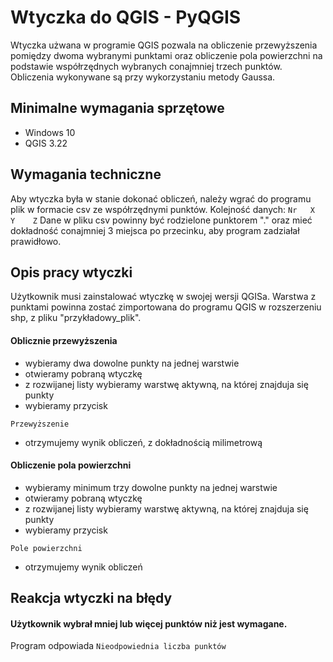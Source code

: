 # Wtyczka do QGIS - PyQGIS
Wtyczka użwana w programie QGIS pozwala na obliczenie przewyższenia pomiędzy dwoma wybranymi punktami oraz obliczenie pola powierzchni na podstawie współrzędnych wybranych conajmniej trzech punktów. Obliczenia wykonywane są przy wykorzystaniu metody Gaussa.
## Minimalne wymagania sprzętowe 
- Windows 10
- QGIS 3.22
## Wymagania techniczne
Aby wtyczka była w stanie dokonać obliczeń, należy wgrać do programu plik w formacie csv ze współrzędnymi punktów. 
Kolejność danych: ```Nr   X    Y    Z```
Dane w pliku csv powinny być rodzielone punktorem "." oraz mieć dokładność conajmniej 3 miejsca po przecinku, aby program zadziałał prawidłowo.
## Opis pracy wtyczki
Użytkownik musi zainstalować wtyczkę w swojej wersji QGISa.
Warstwa z punktami powinna zostać zimportowana do programu QGIS w rozszerzeniu shp, z pliku "przykładowy_plik".
#### Oblicznie przewyższenia
- wybieramy dwa dowolne punkty na jednej warstwie
- otwieramy pobraną wtyczkę
- z rozwijanej listy wybieramy warstwę aktywną, na której znajduja się punkty 
- wybieramy przycisk 
```
Przewyższenie
```
- otrzymujemy wynik obliczeń, z dokładnością milimetrową
#### Obliczenie pola powierzchni
- wybieramy minimum trzy dowolne punkty na jednej warstwie 
- otwieramy pobraną wtyczkę 
- z rozwijanej listy wybieramy warstwę aktywną, na której znajduja się punkty 
- wybieramy przycisk 
```
Pole powierzchni
```
- otrzymujemy wynik obliczeń

## Reakcja wtyczki na błędy
#### Użytkownik wybrał mniej lub więcej punktów niż jest wymagane.
Program odpowiada ```Nieodpowiednia liczba punktów```


